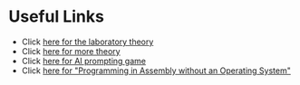 # Useful Links
* Click [here for the laboratory theory](https://mrlini.github.io/teaching/csa/lab_02/)
* Click [here for more theory](https://www.cs.ubbcluj.ro/~vancea/asc/en-lab2-teorie.php)
* Click [here for AI prompting game](https://gandalf.lakera.ai/do-not-tell-and-block)
* Click [here for "Programming in Assembly without an Operating System"](https://www.youtube.com/watch?v=ZFHnbozz7b4)
